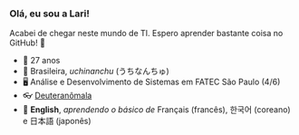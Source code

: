 ### Olá, eu sou a Lari!
Acabei de chegar neste mundo de TI. Espero aprender bastante coisa no GitHub! :beginner: 

- 🎂 27 anos 
- 👩 Brasileira, *uchinanchu* (うちなんちゅ) 
- 🖥️ Análise e Desenvolvimento de Sistemas em FATEC São Paulo (4/6)  
- 👓 [Deuteranômala](https://www.researchgate.net/profile/Ana-Calvo-10/publication/309004343/figure/fig4/AS:443889548042241@1482842923126/Figura-11-Simulacao-da-visao-dos-tricromatas-anomalos-com-deuteranomalia-placa.png)
- 💬 **English**, *aprendendo o básico de* Français (francês), 한국어 (coreano) e 日本語 (japonês)
